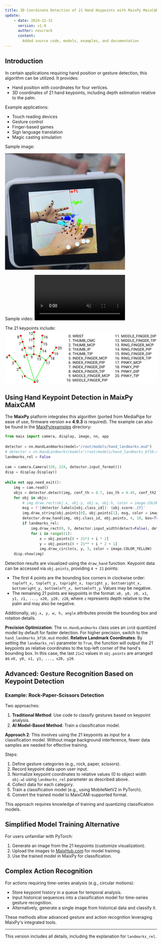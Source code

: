 ```yaml
---
title: 3D Coordinate Detection of 21 Hand Keypoints with MaixPy MaixCAM
update:
    - date: 2024-12-31
      version: v1.0
      author: neucrack
      content:
        Added source code, models, examples, and documentation
---
```


## Introduction

In certain applications requiring hand position or gesture detection, this algorithm can be utilized. It provides:
* Hand position with coordinates for four vertices.
* 3D coordinates of 21 hand keypoints, including depth estimation relative to the palm.

Example applications:
* Touch reading devices
* Gesture control
* Finger-based games
* Sign language translation
* Magic casting simulation

Sample image:

<img src="../../assets/hands_landmarks.jpg" style="max-height:24rem">

Sample video:
<video playsinline controls autoplay loop muted preload src="/static/video/hands_landmarks.mp4" type="video/mp4">
Classifier Result video
</video>

The 21 keypoints include:
![](../../assets/hand_landmarks_doc.jpg)

## Using Hand Keypoint Detection in MaixPy MaixCAM

The **MaixPy** platform integrates this algorithm (ported from MediaPipe for ease of use, firmware version **>= 4.9.3** is required). The example can also be found in the [MaixPy/examples](https://github.com/sipeed/maixpy) directory:

```python
from maix import camera, display, image, nn, app

detector = nn.HandLandmarks(model="/root/models/hand_landmarks.mud")
# detector = nn.HandLandmarks(model="/root/models/hand_landmarks_bf16.mud")
landmarks_rel = False

cam = camera.Camera(320, 224, detector.input_format())
disp = display.Display()

while not app.need_exit():
    img = cam.read()
    objs = detector.detect(img, conf_th = 0.7, iou_th = 0.45, conf_th2 = 0.8, landmarks_rel = landmarks_rel)
    for obj in objs:
        # img.draw_rect(obj.x, obj.y, obj.w, obj.h, color = image.COLOR_RED)
        msg = f'{detector.labels[obj.class_id]}: {obj.score:.2f}'
        img.draw_string(obj.points[0], obj.points[1], msg, color = image.COLOR_RED if obj.class_id == 0 else image.COLOR_GREEN, scale = 1.4, thickness = 2)
        detector.draw_hand(img, obj.class_id, obj.points, 4, 10, box=True)
        if landmarks_rel:
            img.draw_rect(0, 0, detector.input_width(detect=False), detector.input_height(detect=False), color = image.COLOR_YELLOW)
            for i in range(21):
                x = obj.points[8 + 21*3 + i * 2]
                y = obj.points[8 + 21** + i * 2 + 1]
                img.draw_circle(x, y, 3, color = image.COLOR_YELLOW)
    disp.show(img)
```

Detection results are visualized using the `draw_hand` function. Keypoint data can be accessed via `obj.points`, providing `4 + 21` points:
* The first 4 points are the bounding box corners in clockwise order: `topleft_x, topleft_y, topright_x, topright_y, bottomright_x, bottomright_y, bottomleft_x, bottomleft_y`. Values may be negative.
* The remaining 21 points are keypoints in the format: `x0, y0, z0, x1, y1, z1, ..., x20, y20, z20`, where `z` represents depth relative to the palm and may also be negative.

Additionally, `obj.x, y, w, h, angle` attributes provide the bounding box and rotation details.

**Precision Optimization**: The `nn.HandLandmarks` class uses an `int8` quantized model by default for faster detection. For higher precision, switch to the `hand_landmarks_bf16.mud` model.
**Relative Landmark Coordinates**: By setting the `landmarks_rel` parameter to `True`, the function will output the 21 keypoints as relative coordinates to the top-left corner of the hand's bounding box. In this case, the last `21x2` values in `obj.points` are arranged as `x0, y0, x1, y1, ..., x20, y20`.

## Advanced: Gesture Recognition Based on Keypoint Detection

### Example: Rock-Paper-Scissors Detection
Two approaches:
1. **Traditional Method**: Use code to classify gestures based on keypoint analysis.
2. **AI Model-Based Method**: Train a classification model.

**Approach 2**:
This involves using the 21 keypoints as input for a classification model. Without image background interference, fewer data samples are needed for effective training.

Steps:
1. Define gesture categories (e.g., rock, paper, scissors).
2. Record keypoint data upon user input.
3. Normalize keypoint coordinates to relative values (0 to object width `obj.w`) using `landmarks_rel` parameter as described above.
4. Collect data for each category.
5. Train a classification model (e.g., using MobileNetV2 in PyTorch).
6. Convert the trained model to MaixCAM-supported format.

This approach requires knowledge of training and quantizing classification models.

## Simplified Model Training Alternative
For users unfamiliar with PyTorch:
1. Generate an image from the 21 keypoints (customize visualization).
2. Upload the images to [MaixHub.com](https://maixhub.com) for model training.
3. Use the trained model in MaixPy for classification.

## Complex Action Recognition
For actions requiring time-series analysis (e.g., circular motions):
* Store keypoint history in a queue for temporal analysis.
* Input historical sequences into a classification model for time-series gesture recognition.
* Alternatively, generate a single image from historical data and classify it.

These methods allow advanced gesture and action recognition leveraging MaixPy's integrated tools.

---

This version includes all details, including the explanation for `landmarks_rel`.

